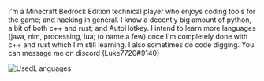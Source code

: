 I'm a Minecraft Bedrock Edition technical player who enjoys coding tools for the game; and hacking in general. I know a decently big amount of python, a bit of both c++ and rust; and AutoHotkey. I intend to learn more languages (java, nim, processing, lua; to name a few) once I'm completely done with c++ and rust which I'm still learning.  I also sometimes do code digging. You can message me on discord (Luke7720#9140)

![UsedL anguages](https://github-readme-stats.vercel.app/api/top-langs/?username=0x4c37373230&show_icons=true&count_private=true&theme=monokai&langs_count=10&layout=compact)
